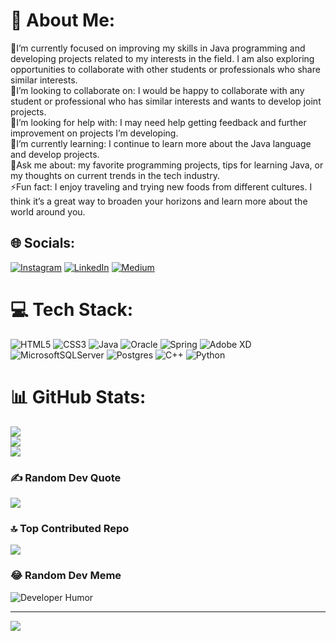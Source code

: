 # 💫 About Me:
🔭I’m currently focused on improving my skills in Java programming and developing projects related to my interests in the field. I am also exploring opportunities to collaborate with other students or professionals who share similar interests.<br>👯I’m looking to collaborate on: I would be happy to collaborate with any student or professional who has similar interests and wants to develop joint projects.<br>🤝I’m looking for help with: I may need help getting feedback and further improvement on projects I’m developing.<br>🌱I’m currently learning: I continue to learn more about the Java language and develop projects.<br>💬Ask me about: my favorite programming projects, tips for learning Java, or my thoughts on current trends in the tech industry.<br>⚡Fun fact: I enjoy traveling and trying new foods from different cultures. I think it’s a great way to broaden your horizons and learn more about the world around you.


## 🌐 Socials:
[![Instagram](https://img.shields.io/badge/Instagram-%23E4405F.svg?logo=Instagram&logoColor=white)](https://instagram.com/rafiqoglu_r) [![LinkedIn](https://img.shields.io/badge/LinkedIn-%230077B5.svg?logo=linkedin&logoColor=white)](https://linkedin.com/in/rashid-teymurlu-298111231) [![Medium](https://img.shields.io/badge/Medium-12100E?logo=medium&logoColor=white)](https://medium.com/@rashidteymurlu) 

# 💻 Tech Stack:
![HTML5](https://img.shields.io/badge/html5-%23E34F26.svg?style=for-the-badge&logo=html5&logoColor=white) ![CSS3](https://img.shields.io/badge/css3-%231572B6.svg?style=for-the-badge&logo=css3&logoColor=white) ![Java](https://img.shields.io/badge/java-%23ED8B00.svg?style=for-the-badge&logo=java&logoColor=white) ![Oracle](https://img.shields.io/badge/Oracle-F80000?style=for-the-badge&logo=oracle&logoColor=white) ![Spring](https://img.shields.io/badge/spring-%236DB33F.svg?style=for-the-badge&logo=spring&logoColor=white) ![Adobe XD](https://img.shields.io/badge/Adobe%20XD-470137?style=for-the-badge&logo=Adobe%20XD&logoColor=#FF61F6) ![MicrosoftSQLServer](https://img.shields.io/badge/Microsoft%20SQL%20Sever-CC2927?style=for-the-badge&logo=microsoft%20sql%20server&logoColor=white) ![Postgres](https://img.shields.io/badge/postgres-%23316192.svg?style=for-the-badge&logo=postgresql&logoColor=white) ![C++](https://img.shields.io/badge/c++-%2300599C.svg?style=for-the-badge&logo=c%2B%2B&logoColor=white) ![Python](https://img.shields.io/badge/python-3670A0?style=for-the-badge&logo=python&logoColor=ffdd54)
# 📊 GitHub Stats:
![](https://github-readme-stats.vercel.app/api?username=rashidintheworld&theme=city_light&hide_border=false&include_all_commits=true&count_private=true)<br/>
![](https://github-readme-streak-stats.herokuapp.com/?user=rashidintheworld&theme=city_light&hide_border=false)<br/>
![](https://github-readme-stats.vercel.app/api/top-langs/?username=rashidintheworld&theme=city_light&hide_border=false&include_all_commits=true&count_private=true&layout=compact)

### ✍️ Random Dev Quote
![](https://quotes-github-readme.vercel.app/api?type=vetical&theme=light)

### 🔝 Top Contributed Repo
![](https://github-contributor-stats.vercel.app/api?username=rashidintheworld&limit=5&theme=oldie&combine_all_yearly_contributions=true)

### 😂 Random Dev Meme
![Developer Humor](https://readme-jokes.vercel.app/api)



---
[![](https://visitcount.itsvg.in/api?id=rashidintheworld&icon=3&color=0)](https://visitcount.itsvg.in)

<!-- Proudly created with GPRM ( https://gprm.itsvg.in ) -->
